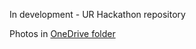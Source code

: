 In development - UR Hackathon repository

Photos in [OneDrive folder](https://lasalleuniversities-my.sharepoint.com/:f:/g/personal/gabriel_cammany_students_salle_url_edu/EgvQ6ggHcMFLkosF0HqoTUsBhxasIVTj1-WI3FKcZQPpzw?e=lJNk4G) 
